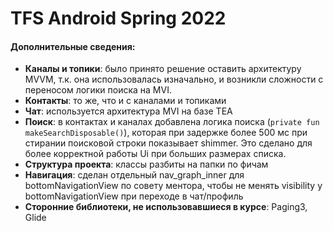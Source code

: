 # TFS Android Spring 2022

#### Дополнительные сведения:

- **Каналы и топики**: было принято решение оставить архитектуру MVVM, т.к. она использовалась изначально, и возникли сложности с переносом логики поиска на MVI. 
- **Контакты**: то же, что и с каналами и топиками
- **Чат**: используется архитектура MVI на базе TEA
- **Поиск**: в контактах и каналах добавлена логика поиска (`private fun makeSearchDisposable()`), которая при задержке более 500 мс при стирании поисковой строки показывает shimmer. Это сделано для более корректной работы Ui при больших размерах списка.
- **Структура проекта**: классы разбиты на папки по фичам
- **Навигация**: сделан отдельный nav_graph_inner для bottomNavigationView по совету ментора, чтобы не менять visibility у bottomNavigationView при переходе в чат/профиль
- **Сторонние библиотеки, не использовавшиеся в курсе**: Paging3, Glide
